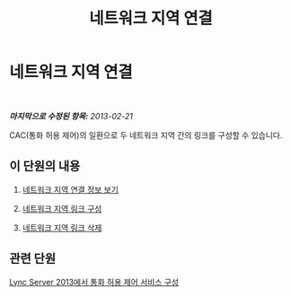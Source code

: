﻿---
title: 네트워크 지역 연결
TOCTitle: 네트워크 지역 연결
ms:assetid: 5ba6c80a-4124-437f-b57a-8d10534cf209
ms:mtpsurl: https://technet.microsoft.com/ko-kr/library/JJ688070(v=OCS.15)
ms:contentKeyID: 49885781
ms.date: 08/24/2015
mtps_version: v=OCS.15
ms.translationtype: HT
---

# 네트워크 지역 연결

 

_**마지막으로 수정된 항목:** 2013-02-21_

CAC(통화 허용 제어)의 일환으로 두 네트워크 지역 간의 링크를 구성할 수 있습니다.

## 이 단원의 내용

1.  [네트워크 지역 연결 정보 보기](lync-server-2013-viewing-network-region-link-information.md)

2.  [네트워크 지역 링크 구성](lync-server-2013-configuring-network-region-links.md)

3.  [네트워크 지역 링크 삭제](lync-server-2013-deleting-network-region-links.md)

## 관련 단원

[Lync Server 2013에서 통화 허용 제어 서비스 구성](lync-server-2013-configure-call-admission-control.md)

